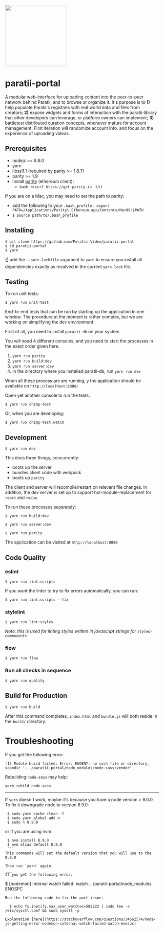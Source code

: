 <img src="https://github.com/Paratii-Video/paratiisite/blob/master/public/svgs/paratii-logo.svg" width="200">

# paratii-portal
A modular web-interface for uploading content into the peer-to-peer network behind Paratii, and to browse or organize it. It's purpose is to **1)** help populate Paratii's registries with real world data and files from creators; **2)** expose widgets and forms of interaction with the paratii-library that other developers can leverage, or platform owners can implement; **3)** battletest distributed curation concepts, whenever mature for account management. First iteration will randomize account info. and focus on the experience of uploading videos.

## Prerequisites

* nodejs >= 8.9.0
* yarn
* libssl1.1 (required by parity >= 1.8.7)
* parity >= 1.9
* Install [parity](https://github.com/paritytech/parity) (ethereum client):
   * `bash <(curl https://get.parity.io -Lk)`

If you are on a Mac, you may need to set the path to parity:

* add the following to your `.bash_profile: export PATH=/Applications/Parity\ Ethereum.app/Contents/MacOS:$PATH`
* `$ source path/to/.bash_profile`



## Installing

    $ git clone https://github.com/Paratii-Video/paratii-portal
    $ cd paratii-portal
    $ yarn

☝️ add the `--pure-lockfile` argument to `yarn` to ensure you install all dependencies exactly as resolved in the current `yarn.lock` file.


## Testing

To run unit tests:

    $ yarn run unit-test


End-to-end tests that can be run by starting up the application in one window. The procedure at the moment is rather complex, but we are working on simplifying the dev environment.

First of all, you need to install `paratii-db` on your system.

You will need 4 different consoles, and you need to start the processes in the exact order given here:


1. `yarn run parity`
2. `yarn run build:dev`
3. `yarn run server:dev`
4. In the directory where you installed paratii-db, run `yarn run dev`

When all these process are are running, y
the application should be available on `http://localhost:8080/`

Open yet another console to run the tests:

    $ yarn run chimp-test

Or, when you are developing:

    $ yarn run chimp-test:watch


## Development

    $ yarn run dev

This does three things, concurrently:

* boots up the server
* bundles client code with webpack
* boots up `parity`

The client and server will recompile/restart on relevant file changes. In addition, the dev server is set up to support hot-module-replacement for `react` and `redux`.

To run these processes separately:

`$ yarn run build:dev`

`$ yarn run server:dev`

`$ yarn run parity`

The application can be visited at `http://localhost:8080`


## Code Quality

### eslint

    $ yarn run lint:scripts

If you want the linter to try to fix errors automatically, you can run:

    $ yarn run lint:scripts --fix

### stylelint

    $ yarn run lint:styles

_Note: this is used for linting styles written in javascript strings for `styled-components`_

### flow

    $ yarn run flow


### Run all checks in sequence

    $ yarn run quality

## Build for Production

    $ yarn run build

After this command completes, `index.html` and `bundle.js` will both reside in the `build/` directory.


# Troubleshooting


If you get the following error:

    [1] Module build failed: Error: ENOENT: no such file or directory, scandir '.../paratii-portal/node_modules/node-sass/vendor'

Rebuilding `node-sass` may help:

    yarn rebild node-sass
___
If `yarn` doesn't work, maybe it's because you have a node version > 9.0.0
To fix it downgrade node to version 8.9.0:

  ```
   $ sudo yarn cache clean -f
   $ sudo yarn global add n
   $ sudo n 8.9.0
   ```
   or if you are using nvm:
   ```
    $ nvm install 8.9.0
    $ nvm alias default 8.9.0
    ```
This commands will set the default version that you will use to the 8.9.0

Then run `yarn` again.
___
If you get the following error:

  ```
  $ [nodemon] Internal watch failed: watch .../paratii-portal/node_modules ENOSPC
  ```
Run the following code to fix the port issue:

    $ echo fs.inotify.max_user_watches=582222 | sudo tee -a /etc/sysctl.conf && sudo sysctl -p

Explanation [here](https://stackoverflow.com/questions/34662574/node-js-getting-error-nodemon-internal-watch-failed-watch-enospc)
